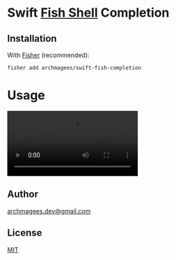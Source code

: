 

# Swift [Fish Shell](<http://fishshell.com/>) Completion

## Installation

With [Fisher](https://github.com/jorgebucaran/fisher) (recommended):

```fish
fisher add archmagees/swift-fish-completion
```



# Usage

<video src="/Users/archmagees/Repositories/Personal/fishshell/fisher/swift-fish-completion/swift-fish-completion.mp4"></video>

## Author

archmagees.dev@gmail.com

## License

[MIT]()



